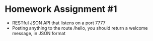 # Homework Assignment #1
  
- RESTful JSON API that listens on a port 7777
- Posting anything to the route /hello, you should return a welcome message, in JSON format